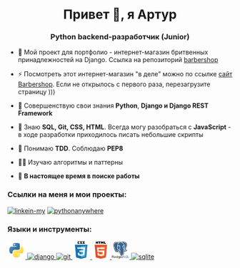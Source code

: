<h1 align="center">Привет 👋, я Артур</h1>
<h3 align="center">Python backend-разработчик (Junior)</h3>

- 🔭 Мой проект для портфолио - интернет-магазин бритвенных принадлежностей на Django. Ссылка на репозиторий [barbershop](https://github.com/Arthur-Akhmadullin/barbershop_NEW)
 
- ⚡ Посмотреть этот интернет-магазин "в деле" можно по ссылке [сайт Barbershop](http://barbershop.pythonanywhere.com). Если не открылось с первого раза, перезагрузите страницу )))

- 🌱 Совершенствую свои знания **Python**, **Django и Django REST Framework**

- 👯 Знаю **SQL, Git, CSS, HTML**. Всегда могу разобраться с **JavaScript** - в ходе разработки приходилось писать небольшие скрипты

- 🤝 Понимаю **TDD**. Соблюдаю **PEP8**

- 👨‍💻 Изучаю алгоритмы и паттерны

- 📝 **В настоящее время в поиске работы** 



<h3 align="left">Ссылки на меня и мои проекты:</h3>
<p align="left">
<a href="https://linkedin.com/in/linkein-my" target="blank"><img align="center" src="https://raw.githubusercontent.com/rahuldkjain/github-profile-readme-generator/master/src/images/icons/Social/linked-in-alt.svg" alt="linkein-my" height="30" width="40" /></a>
<a href="https://barbershop.pythonanywhere.com" target="blank"><img align="center" src="https://raw.githubusercontent.com/rahuldkjain/github-profile-readme-generator/master/src/images/icons/Social/dribbble.svg" alt="pythonanywhere" height="30" width="40" /></a>
</p>

<h3 align="left">Языки и инструменты:</h3>
<p align="left"> <a href="https://www.python.org" target="_blank" rel="noreferrer"> <img src="https://raw.githubusercontent.com/devicons/devicon/master/icons/python/python-original.svg" alt="python" width="40" height="40"/> </a> <a href="https://www.djangoproject.com/" target="_blank" rel="noreferrer"> <img src="https://cdn.worldvectorlogo.com/logos/django.svg" alt="django" width="40" height="40"/> </a> <a href="https://git-scm.com/" target="_blank" rel="noreferrer"> <img src="https://www.vectorlogo.zone/logos/git-scm/git-scm-icon.svg" alt="git" width="40" height="40"/> </a> <a href="https://www.w3schools.com/css/" target="_blank" rel="noreferrer"> <img src="https://raw.githubusercontent.com/devicons/devicon/master/icons/css3/css3-original-wordmark.svg" alt="css3" width="40" height="40"/> </a> <a href="https://www.w3.org/html/" target="_blank" rel="noreferrer"> <img src="https://raw.githubusercontent.com/devicons/devicon/master/icons/html5/html5-original-wordmark.svg" alt="html5" width="40" height="40"/> </a> <a href="https://www.postgresql.org" target="_blank" rel="noreferrer"> <img src="https://raw.githubusercontent.com/devicons/devicon/master/icons/postgresql/postgresql-original-wordmark.svg" alt="postgresql" width="40" height="40"/> </a>  <a href="https://www.sqlite.org/" target="_blank" rel="noreferrer"> <img src="https://www.vectorlogo.zone/logos/sqlite/sqlite-icon.svg" alt="sqlite" width="40" height="40"/> </a> </p>
